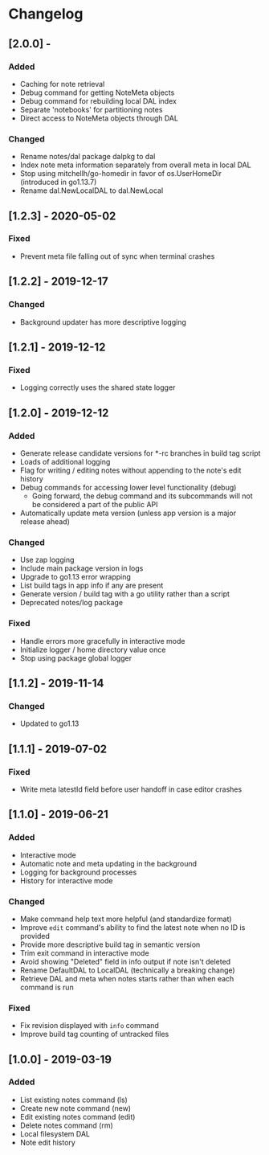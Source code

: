 # Changelog

## [2.0.0] -
### Added
- Caching for note retrieval
- Debug command for getting NoteMeta objects
- Debug command for rebuilding local DAL index
- Separate 'notebooks' for partitioning notes
- Direct access to NoteMeta objects through DAL

### Changed
- Rename notes/dal package dalpkg to dal
- Index note meta information separately from overall meta in local DAL
- Stop using mitchellh/go-homedir in favor of os.UserHomeDir (introduced in go1.13.7)
- Rename dal.NewLocalDAL to dal.NewLocal

## [1.2.3] - 2020-05-02
### Fixed
- Prevent meta file falling out of sync when terminal crashes

## [1.2.2] - 2019-12-17
### Changed
- Background updater has more descriptive logging

## [1.2.1] - 2019-12-12
### Fixed
- Logging correctly uses the shared state logger

## [1.2.0] - 2019-12-12
### Added
- Generate release candidate versions for \*-rc branches in build tag script
- Loads of additional logging
- Flag for writing / editing notes without appending to the note's edit history
- Debug commands for accessing lower level functionality (debug)
	- Going forward, the debug command and its subcommands will not be considered a part of the public API
- Automatically update meta version (unless app version is a major release ahead)

### Changed
- Use zap logging
- Include main package version in logs
- Upgrade to go1.13 error wrapping
- List build tags in app info if any are present
- Generate version / build tag with a go utility rather than a script
- Deprecated notes/log package

### Fixed
- Handle errors more gracefully in interactive mode
- Initialize logger / home directory value once
- Stop using package global logger

## [1.1.2] - 2019-11-14
### Changed
- Updated to go1.13

## [1.1.1] - 2019-07-02
### Fixed
- Write meta latestId field before user handoff in case editor crashes

## [1.1.0] - 2019-06-21
### Added
- Interactive mode
- Automatic note and meta updating in the background
- Logging for background processes
- History for interactive mode

### Changed
- Make command help text more helpful (and standardize format)
- Improve `edit` command's ability to find the latest note when no ID is provided
- Provide more descriptive build tag in semantic version
- Trim exit command in interactive mode
- Avoid showing "Deleted" field in info output if note isn't deleted
- Rename DefaultDAL to LocalDAL (technically a breaking change)
- Retrieve DAL and meta when notes starts rather than when each command is run

### Fixed
- Fix revision displayed with `info` command
- Improve build tag counting of untracked files

## [1.0.0] - 2019-03-19
### Added
- List existing notes command (ls)
- Create new note command (new)
- Edit existing notes command (edit)
- Delete notes command (rm)
- Local filesystem DAL
- Note edit history
